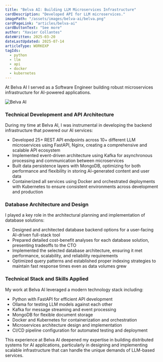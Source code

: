 ```yaml
---
title: "Belva AI: Building LLM Microservices Infrastructure"
cardDescription: "Developed API for LLM microservices."
imagePath: "/assets/images/belva-ai/belva.png"
cardPageLink: "articles/belva-ai"
cardButtonText: "See more"
author: "Xavier Collantes"
dateWritten: 2025-03-20
dateLastUpdated: 2025-07-14
articleType: WORKEXP
tagIds:
  - python
  - llm
  - api
  - docker
  - kubernetes
---
```


At Belva AI I served as a Software Engineer building robust
microservices infrastructure for AI-powered applications.

![Belva AI](/assets/images/belva-ai/belva.png)

### Technical Development and API Architecture

During my time at Belva AI, I was instrumental in developing the backend
infrastructure that powered our AI services:

- Developed 25+ REST API endpoints across 10+ different LLM microservices using
  FastAPI, Nginx, creating a comprehensive and scalable API ecosystem
- Implemented event-driven architecture using Kafka for asynchronous processing
  and communication between microservices
- Built data persistence layers with MongoDB, optimizing for both performance
  and flexibility in storing AI-generated content and user data
- Containerized all services using Docker and orchestrated deployments with
  Kubernetes to ensure consistent environments across development and production

### Database Architecture and Design

I played a key role in the architectural planning and implementation of database
solutions:

- Designed and architected database backend options for a
  user-facing AI-driven full-stack tool
- Prepared detailed cost-benefit analyses for each database solution, presenting
  tradeoffs to the CTO
- Implemented the selected database architecture, ensuring it met performance,
  scalability, and reliability requirements
- Optimized query patterns and established proper indexing strategies to
  maintain fast response times even as data volumes grew

### Technical Stack and Skills Applied

My work at Belva AI leveraged a modern technology stack including:

- Python with FastAPI for efficient API development
- Ollama for testing LLM models against each other
- Kafka for message streaming and event processing
- MongoDB for flexible document storage
- Docker and Kubernetes for containerization and orchestration
- Microservices architecture design and implementation
- CI/CD pipeline configuration for automated testing and deployment

This experience at Belva AI deepened my expertise in building distributed
systems for AI applications, particularly in designing and implementing scalable
infrastructure that can handle the unique demands of LLM-based services.
